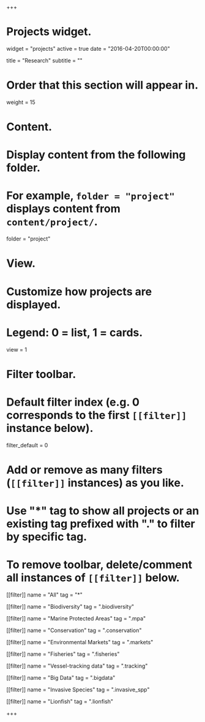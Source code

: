 +++
# Projects widget.
widget = "projects"
active = true
date = "2016-04-20T00:00:00"

title = "Research"
subtitle = ""

# Order that this section will appear in.
weight = 15

# Content.
# Display content from the following folder.
# For example, `folder = "project"` displays content from `content/project/`.
folder = "project"

# View.
# Customize how projects are displayed.
# Legend: 0 = list, 1 = cards.
view = 1

# Filter toolbar.

# Default filter index (e.g. 0 corresponds to the first `[[filter]]` instance below).
filter_default = 0

# Add or remove as many filters (`[[filter]]` instances) as you like.
# Use "*" tag to show all projects or an existing tag prefixed with "." to filter by specific tag.
# To remove toolbar, delete/comment all instances of `[[filter]]` below.
[[filter]]
  name = "All"
  tag = "*"

[[filter]]
  name = "Biodiversity"
  tag = ".biodiversity"
  
[[filter]]
  name = "Marine Protected Areas"
  tag = ".mpa"

[[filter]]
  name = "Conservation"
  tag = ".conservation"
  
[[filter]]
  name = "Environmental Markets"
  tag = ".markets"
  
[[filter]]
  name = "Fisheries"
  tag = ".fisheries"

[[filter]]
  name = "Vessel-tracking data"
  tag = ".tracking"
  
[[filter]]
  name = "Big Data"
  tag = ".bigdata"
  
[[filter]]
  name = "Invasive Species"
  tag = ".invasive_spp"
  
[[filter]]
  name = "Lionfish"
  tag = ".lionfish"

+++

